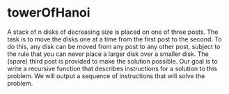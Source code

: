 # towerOfHanoi
A stack of n disks of decreasing size is placed on one of three posts. The task is to move the
disks one at a time from the first post to the second. To do this, any disk can be moved
from any post to any other post, subject to the rule that you can never place a larger disk
over a smaller disk. The (spare) third post is provided to make the solution possible. Our goal is to
write a recursive function that describes instructions for a solution to this problem. We will output
a sequence of instructions that will solve the problem.
